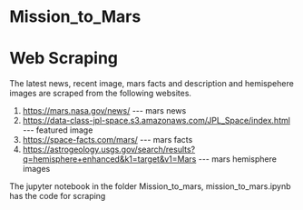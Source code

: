 # Mission_to_Mars

# Web Scraping
The latest news, recent image, mars facts and description and hemispehere images are scraped from the following websites.
1. https://mars.nasa.gov/news/ --- mars news
2. https://data-class-jpl-space.s3.amazonaws.com/JPL_Space/index.html --- featured image
3. https://space-facts.com/mars/ --- mars facts
4. https://astrogeology.usgs.gov/search/results?q=hemisphere+enhanced&k1=target&v1=Mars --- mars hemisphere images

The jupyter notebook in the folder Mission_to_mars, mission_to_mars.ipynb has the code for scraping


